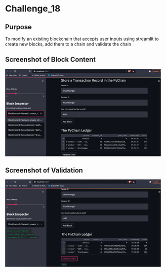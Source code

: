 # Challenge_18
## Purpose
To modify an existing blockchain that accepts user inputs using streamlit to create new blocks, add them to a chain and validate the chain

## Screenshot of Block Content
![image1](blocks.png)

## Screenshot of Validation
![image1](validate.png)